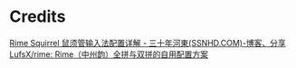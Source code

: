 # Credits

[Rime Squirrel 鼠须管输入法配置详解 - 三十年河東(SSNHD.COM)-博客、分享](https://ssnhd.com/2022/01/06/rime/)
[LufsX/rime: Rime（中州韵）全拼与双拼的自用配置方案](https://github.com/LufsX/rime)